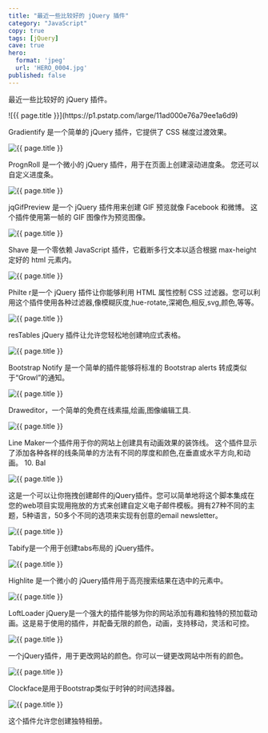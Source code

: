 ```yaml
---
title: "最近一些比较好的 jQuery 插件"
category: "JavaScript"
copy: true
tags: [jQuery]
cave: true
hero:
  format: 'jpeg'
  url: 'HERO_0004.jpg'
published: false
---
```

<div class="quote">
<p>最近一些比较好的 jQuery 插件。</p>
</div>
![{{ page.title }}](https://p1.pstatp.com/large/11ad000e76a79ee1a6d9)

Gradientify 是一个简单的 jQuery 插件，它提供了 CSS 梯度过渡效果。

![{{ page.title }}](https://p3.pstatp.com/large/10ef000d72b2c4c3509c)

PrognRoll 是一个微小的 jQuery 插件，用于在页面上创建滚动进度条。 您还可以自定义进度条。

![{{ page.title }}](https://p1.pstatp.com/large/10ef000d72b4a3e2a8f4)

jqGifPreview 是一个 jQuery 插件用来创建 GIF 预览就像 Facebook 和微博。 这个插件使用第一帧的 GIF 图像作为预览图像。

![{{ page.title }}](https://p9.pstatp.com/large/10ef000d72b62b171fb0)

Shave 是一个零依赖 JavaScript 插件，它截断多行文本以适合根据 max-height 定好的 html 元素内。

![{{ page.title }}](https://p3.pstatp.com/large/10f3000d06aa83a0de8f)

Philte r是一个 jQuery 插件让你能够利用 HTML 属性控制 CSS 过滤器。您可以利用这个插件使用各种过滤器,像模糊灰度,hue-rotate,深褐色,相反,svg,颜色,等等。

![{{ page.title }}](https://p3.pstatp.com/large/10f3000d06ac53663868)

resTables jQuery 插件让允许您轻松地创建响应式表格。

![{{ page.title }}](https://p3.pstatp.com/large/11ad000e76aab46d43cf)

Bootstrap Notify 是一个简单的插件能够将标准的 Bootstrap alerts 转成类似于“Growl”的通知。

![{{ page.title }}](https://p1.pstatp.com/large/11ad000e76ab082371ee)

Draweditor，一个简单的免费在线素描,绘画,图像编辑工具.

![{{ page.title }}](https://p1.pstatp.com/large/11ac000e80bb1f05f12b)

Line Maker一个插件用于你的网站上创建具有动画效果的装饰线。 这个插件显示了添加各种各样的线条简单的方法有不同的厚度和颜色,在垂直或水平方向,和动画。
10. Bal

![{{ page.title }}](https://p3.pstatp.com/large/10e600119a3b6e8392d8)

这是一个可以让你拖拽创建邮件的jQuery插件。您可以简单地将这个脚本集成在您的web项目实现用拖放的方式来创建自定义电子邮件模板。拥有27种不同的主题，5种语言，50多个不同的选项来实现有创意的email newsletter。

![{{ page.title }}](https://p3.pstatp.com/large/11af000d6aad97b46357)

Tabify是一个用于创建tabs布局的 jQuery插件。

![{{ page.title }}](https://p2.pstatp.com/large/11b1000244d0449711b0)

Highlite 是一个微小的 jQuery插件用于高亮搜索结果在选中的元素中。

![{{ page.title }}](https://p3.pstatp.com/large/11af000d6aaf6ca60c69)

LoftLoader jQuery是一个强大的插件能够为你的网站添加有趣和独特的预加载动画。这是易于使用的插件，并配备无限的颜色，动画，支持移动，灵活和可控。

![{{ page.title }}](https://p2.pstatp.com/large/11ac000e80bcefe81c9f)

一个jQuery插件，用于更改网站的颜色。你可以一键更改网站中所有的颜色。

![{{ page.title }}](https://p3.pstatp.com/large/11ad000e76b03582f596)

Clockface是用于Bootstrap类似于时钟的时间选择器。

![{{ page.title }}](https://p3.pstatp.com/large/11b1000244d1f51e1557)

这个插件允许您创建独特相册。
